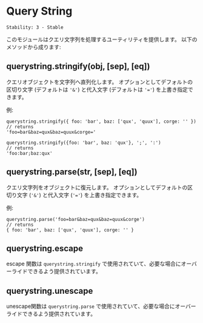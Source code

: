# Query String

    Stability: 3 - Stable

<!--name=querystring-->

<!--
This module provides utilities for dealing with query strings.
It provides the following methods:
-->

このモジュールはクエリ文字列を処理するユーティリティを提供します。 以下のメソッドから成ります:

## querystring.stringify(obj, [sep], [eq])

<!--
Serialize an object to a query string.
Optionally override the default separator (`'&'`) and assignment (`'='`)
characters.
-->

クエリオブジェクトを文字列へ直列化します。
オプションとしてデフォルトの区切り文字 (デフォルトは `'&'`) と代入文字
(デフォルトは `'='`) を上書き指定できます。

<!--
Example:
-->

例:

    querystring.stringify({ foo: 'bar', baz: ['qux', 'quux'], corge: '' })
    // returns
    'foo=bar&baz=qux&baz=quux&corge='

    querystring.stringify({foo: 'bar', baz: 'qux'}, ';', ':')
    // returns
    'foo:bar;baz:qux'

## querystring.parse(str, [sep], [eq])

<!--
Deserialize a query string to an object.
Optionally override the default separator (`'&'`) and assignment (`'='`)
characters.
-->

クエリ文字列をオブジェクトに復元します。
オプションとしてデフォルトの区切り文字 (`'&'`) と代入文字 (`'='`)
を上書き指定できます。

<!--
Example:
-->

例:

    querystring.parse('foo=bar&baz=qux&baz=quux&corge')
    // returns
    { foo: 'bar', baz: ['qux', 'quux'], corge: '' }

## querystring.escape

<!--
The escape function used by `querystring.stringify`,
provided so that it could be overridden if necessary.
-->

escape 関数は `querystring.stringify` で使用されていて、必要な場合にオーバーライドできるよう提供されています。

## querystring.unescape

<!--
The unescape function used by `querystring.parse`,
provided so that it could be overridden if necessary.
-->

unescape関数は `querystring.parse` で使用されていて、必要な場合にオーバーライドできるよう提供されています。
